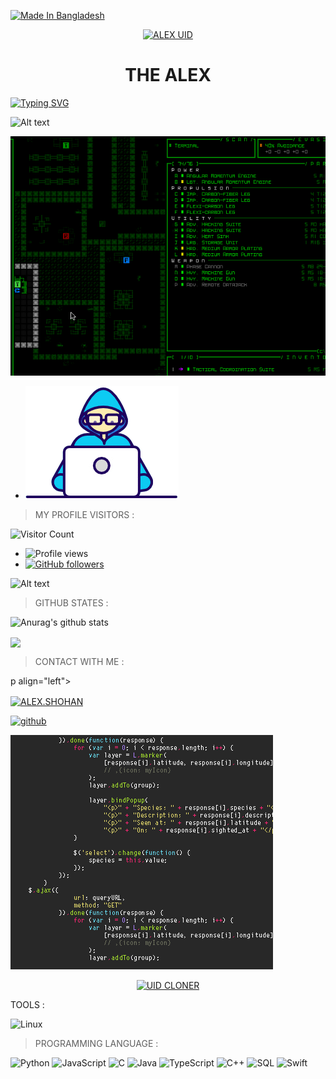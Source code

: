 <p align="left"> 
<a href="#"><img title="Made In Bangladesh" src="https://img.shields.io/badge/MADE%20IN-BANGLADESH-green?colorA=%23ff0000&colorB=%23017e40&style=for-the-badge"></a>
</p>

<p align="center"><a href="https://github.com/Alexx-Shohan/UID"><img title="ALEX UID" src="https://i.ibb.co/ZHPzyQd/20211216-181120.jpg"></a>


<h1 align="center">THE ALEX</h1>

[![Typing SVG](https://readme-typing-svg.herokuapp.com?color=%235000F7&lines=THIS+IS+THE+PREMIUM+VERSION)](https://git.io/typing-svg)




![Alt text](https://user-images.githubusercontent.com/103047016/161895070-cbf520b6-1f4d-4337-9488-b359034b7339.jpeg)


![Alt text](https://github.com/MRVIVEK-CODER/MRVIVEK-CODER/raw/main/md7Oqrf.gif)

- ![Alt text](https://github.com/MRVIVEK-CODER/MRVIVEK-CODER/raw/main/Developer.gif)

<!--
**lAlex/Shohan** is a âœ¨ _special_ âœ¨ repository because its `README.md` (this file) appears on your GitHub profile.





Here are some ideas to get you started:

- ðŸ”­ Iâ€™m currently working on ...
- ðŸŒ± Iâ€™m currently learning ...
- ðŸ‘¯ Iâ€™m looking to collaborate on ...
- ðŸ¤” Iâ€™m looking for help with ...
- ðŸ’¬ Ask me about ...
- ðŸ“« How to reach me: ...
- ðŸ˜„ Pronouns: ...
- âš¡ Fun fact: ...
-->

> MY PROFILE VISITORS :

![Visitor Count](https://profile-counter.glitch.me/Alexx-Shohan/count.svg)

- ![Profile views](https://gpvc.arturio.dev/Alexx-Shohan)
- [![GitHub followers](https://img.shields.io/github/followers/Naim75o.svg?style=social&label=Follow&maxAge=0090900)](https://github.com/Alexx-Shohan?tab=followers)

![Alt text](https://camo.githubusercontent.com/bdc2bf0e7c954ae3cecff56b9712a4411a87c014780b8de8ee050f4f6a3c7b55/68747470733a2f2f696d672e736869656c64732e696f2f62616467652f57686174736170702d626c61636b3f7374796c653d666f722d7468652d6261646765266c6f676f3d7768617473617070)

> GITHUB STATES :



![Anurag's github stats](https://github-readme-stats.vercel.app/api?username=Alexx-Shohan&theme=merko)



<img align="center" src="https://github-readme-stats.anuraghazra1.vercel.app/api/top-langs/?username=Alexx-Shohan&layout=compact&theme=chartreuse-dark" />

> CONTACT WITH ME :

p align="left">

<a href="https://m.facebook.com/Alex-Shohan-101613722527088/" target="blank"><img align="center" src="https://raw.githubusercontent.com/rahuldkjain/github-profile-readme-generator/master/src/images/icons/Social/facebook.svg" alt="ALEX.SHOHAN" height="30" width="40" /></a>




[<img src='https://cdn.jsdelivr.net/npm/simple-icons@3.0.1/icons/github.svg' alt='github' height='40'>](https://github.com/Alexx-Shohan) <a href="https://github.com/Alexx-Shohan"></a>

</p>


![Alt text](https://github.com/MRVIVEK-CODER/Decompiler/raw/main/106824690-8dd73a00-66ad-11eb-89e2-53e13ac6f594.gif)



<p align="center">
<a href="https://github.com/Alexx-Shohan/UID"><img title="UID CLONER" src="https://github-readme-stats.vercel.app/api/pin/?username=Alexx-Shohan&repo=UID CLONER&theme=vision-friendly-dark"></a>




 TOOLS :
 
 ![Linux](https://img.shields.io/badge/-Linux-000?&logo=Linux)


> PROGRAMMING LANGUAGE :

![Python](https://img.shields.io/badge/-Python-000?&logo=Python)
![JavaScript](https://img.shields.io/badge/-JavaScript-000?&logo=JavaScript)
![C](https://img.shields.io/badge/-C-000?&logo=C)
![Java](https://img.shields.io/badge/-Java-000?&logo=Java&logoColor=007396)
![TypeScript](https://img.shields.io/badge/-TypeScript-000?&logo=TypeScript)
![C++](https://img.shields.io/badge/-C++-000?&logo=c%2b%2b&logoColor=00599C)
![SQL](https://img.shields.io/badge/-SQL-000?&logo=MySQL)
![Swift](https://img.shields.io/badge/-Swift-000?&logo=Swift)




